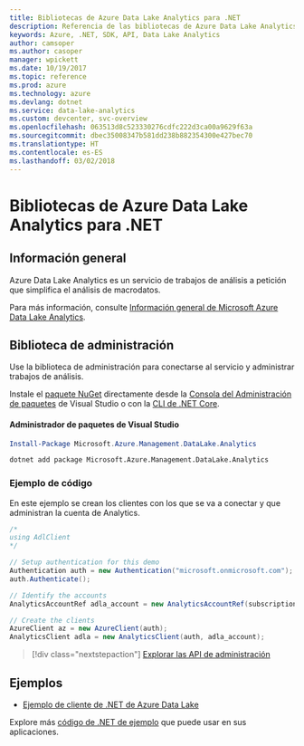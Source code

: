 ```yaml
---
title: Bibliotecas de Azure Data Lake Analytics para .NET
description: Referencia de las bibliotecas de Azure Data Lake Analytics para .NET
keywords: Azure, .NET, SDK, API, Data Lake Analytics
author: camsoper
ms.author: casoper
manager: wpickett
ms.date: 10/19/2017
ms.topic: reference
ms.prod: azure
ms.technology: azure
ms.devlang: dotnet
ms.service: data-lake-analytics
ms.custom: devcenter, svc-overview
ms.openlocfilehash: 063513d8c523330276cdfc222d3ca00a9629f63a
ms.sourcegitcommit: dbec35008347b581dd238b882354300e427bec70
ms.translationtype: HT
ms.contentlocale: es-ES
ms.lasthandoff: 03/02/2018
---
```

# <a name="azure-data-lake-analytics-libraries-for-net"></a>Bibliotecas de Azure Data Lake Analytics para .NET

## <a name="overview"></a>Información general

Azure Data Lake Analytics es un servicio de trabajos de análisis a petición que simplifica el análisis de macrodatos.

Para más información, consulte [Información general de Microsoft Azure Data Lake Analytics](/azure/data-lake-analytics/data-lake-analytics-overview).

## <a name="management-library"></a>Biblioteca de administración

Use la biblioteca de administración para conectarse al servicio y administrar trabajos de análisis.

Instale el [paquete NuGet](https://www.nuget.org/packages/Microsoft.Azure.Management.DataLake.Analytics) directamente desde la [Consola del Administración de paquetes][PackageManager] de Visual Studio o con la [CLI de .NET Core][DotNetCLI].

#### <a name="visual-studio-package-manager"></a>Administrador de paquetes de Visual Studio

```powershell
Install-Package Microsoft.Azure.Management.DataLake.Analytics
```

```bash
dotnet add package Microsoft.Azure.Management.DataLake.Analytics
```

### <a name="code-example"></a>Ejemplo de código

En este ejemplo se crean los clientes con los que se va a conectar y que administran la cuenta de Analytics.

```csharp
/*
using AdlClient 
*/

// Setup authentication for this demo
Authentication auth = new Authentication("microsoft.onmicrosoft.com"); // change this to YOUR tenant
auth.Authenticate();

// Identify the accounts
AnalyticsAccountRef adla_account = new AnalyticsAccountRef(subscriptionId, resourceGroup, userName);

// Create the clients
AzureClient az = new AzureClient(auth);
AnalyticsClient adla = new AnalyticsClient(auth, adla_account);
```

> [!div class="nextstepaction"]
> [Explorar las API de administración](/dotnet/api/overview/azure/datalakeanalytics/management)

## <a name="samples"></a>Ejemplos
* [Ejemplo de cliente de .NET de Azure Data Lake](https://azure.microsoft.com/resources/samples/data-lake-dotnet-client/)

Explore más [código de .NET de ejemplo](https://azure.microsoft.com/resources/samples/?platform=dotnet) que puede usar en sus aplicaciones.

[PackageManager]: https://docs.microsoft.com/nuget/tools/package-manager-console
[DotNetCLI]: https://docs.microsoft.com/dotnet/core/tools/dotnet-add-package

